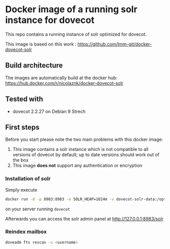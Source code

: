 # Docker image of a running solr instance for dovecot
This repo contains a running instance of solr optimized for dovecot.

This image is based on this work : https://github.com/lmm-git/docker-dovecot-solr

## Build architecture
The images are automatically build at the docker hub: https://hub.docker.com/r/nicolaznk/docker-dovecot-solr

## Tested with

* dovecot 2.2.27 on Debian 9 Strech

## First steps
Before you start please note the two main problems with this docker image:

1. This image contains a solr instance which is not compatible to all versions of dovecot by default; up to date versions should work out of the box
2. This image **does not** support any authentication or encryption

### Installation of solr

Simply execute

```bash
docker run -d -p 8983:8983 -e SOLR_HEAP=1024m -v dovecot-solr-data:/opt/solr/server/solr/dovecot/data nicolaznk/dovecot-solr:latest
```
on your server running `dovecot`

Afterwards you can access the solr admin panel at http://127.0.0.1:8983/solr

### Reindex mailbox

```bash
doveadm fts rescan -u <username>
```
